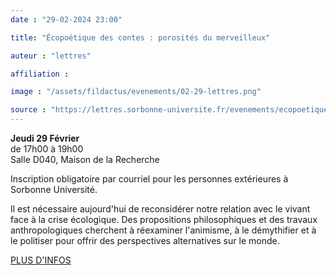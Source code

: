 ```yaml
---
date : "29-02-2024 23:00"

title: "Écopoétique des contes : porosités du merveilleux"

auteur : "lettres"

affiliation : 

image : "/assets/fildactus/evenements/02-29-lettres.png"

source : "https://lettres.sorbonne-universite.fr/evenements/ecopoetique-des-contes-porosites-du-merveilleux"
---
```


__Jeudi 29 Février__  
de 17h00 à 19h00  
Salle D040, Maison de la Recherche

Inscription obligatoire par courriel pour les personnes extérieures à Sorbonne Université.

Il est nécessaire aujourd'hui de reconsidérer notre relation avec le vivant face à la crise écologique. Des propositions philosophiques et des travaux anthropologiques cherchent à réexaminer l'animisme, à le démythifier et à le politiser pour offrir des perspectives alternatives sur le monde.

[PLUS D'INFOS](https://lettres.sorbonne-universite.fr/evenements/ecopoetique-des-contes-porosites-du-merveilleux)
